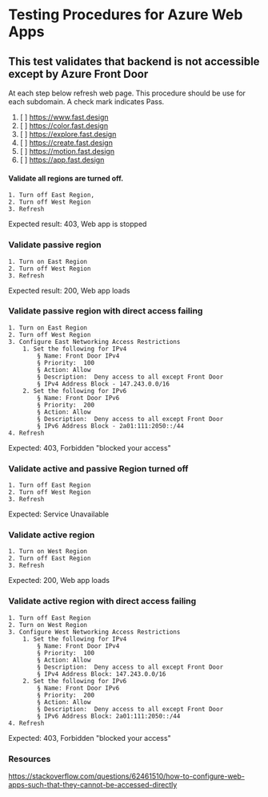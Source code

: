 # Testing Procedures for Azure Web Apps
## This test validates that backend is not accessible except by Azure Front Door
At each step below refresh web page. This procedure should be use for each subdomain. A check mark indicates Pass.

1. [ ] https://www.fast.design
2. [ ] https://color.fast.design
3. [ ] https://explore.fast.design
4. [ ] https://create.fast.design
5. [ ] https://motion.fast.design
6. [ ] https://app.fast.design

#### Validate all regions are turned off.  
	1. Turn off East Region,
	2. Turn off West Region
	3. Refresh
Expected result: 403, Web app is stopped

### Validate passive region 
	1. Turn on East Region
	2. Turn off West Region
	3. Refresh
Expected result: 200, Web app loads

### Validate passive region with direct access failing
	1. Turn on East Region
	2. Turn off West Region
	3. Configure East Networking Access Restrictions
		1. Set the following for IPv4
			§ Name: Front Door IPv4
			§ Priority:  100
			§ Action: Allow
			§ Description:  Deny access to all except Front Door
			§ IPv4 Address Block - 147.243.0.0/16
		2. Set the following for IPv6
			§ Name: Front Door IPv6
			§ Priority:  200
			§ Action: Allow
			§ Description:  Deny access to all except Front Door
			§ IPv6 Address Block - 2a01:111:2050::/44
	4. Refresh
Expected: 403, Forbidden "blocked your access"

### Validate active and passive Region turned off
	1. Turn off East Region
	2. Turn off West Region
	3. Refresh
Expected: Service Unavailable

### Validate active region
	1. Turn on West Region
	2. Turn off East Region
	3. Refresh
Expected: 200, Web app loads

### Validate active region with direct access failing
	1. Turn off East Region
	2. Turn on West Region
	3. Configure West Networking Access Restrictions
		1. Set the following for IPv4
			§ Name: Front Door IPv4
			§ Priority:  100
			§ Action: Allow
			§ Description:  Deny access to all except Front Door
			§ IPv4 Address Block: 147.243.0.0/16
		2. Set the following for IPv6
			§ Name: Front Door IPv6
			§ Priority:  200
			§ Action: Allow
			§ Description:  Deny access to all except Front Door
			§ IPv6 Address Block: 2a01:111:2050::/44
	4. Refresh
Expected: 403, Forbidden "blocked your access"

### Resources
https://stackoverflow.com/questions/62461510/how-to-configure-web-apps-such-that-they-cannot-be-accessed-directly
